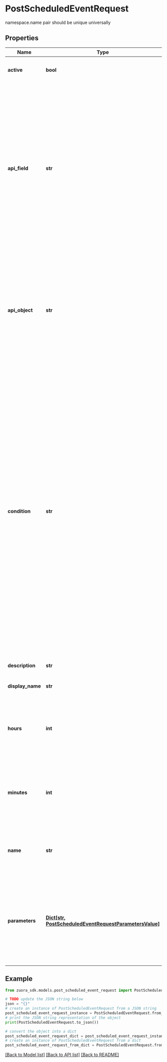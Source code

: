 # PostScheduledEventRequest

namespace.name pair should be unique universally

## Properties

Name | Type | Description | Notes
------------ | ------------- | ------------- | -------------
**active** | **bool** | Indicate whether the scheduled event is active or inactive. | [optional] [default to True]
**api_field** | **str** | The base field of the base object in the &#x60;apiObject&#x60; field, should be in date or timestamp format. The scheduled event notifications are triggered based on this date and the event parameters (before or after a specified number of days) from notification definitions. Should be specified in the pattern: ^[A-Z][\\\\w\\\\-]*$   See [Custom Scheduled Events](https://knowledgecenter.zuora.com/Central_Platform/Events_and_Notifications/A_Z_Custom_Scheduled_Events) for all available base fields.  | 
**api_object** | **str** | The base object that the scheduled event is defined upon. The base object should contain a date or timestamp format field. Should be specified in the pattern: ^[A-Z][\\\\w\\\\-]*$             See [Custom Scheduled Events](https://knowledgecenter.zuora.com/Central_Platform/Events_and_Notifications/A_Z_Custom_Scheduled_Events) for all available base objects.  | 
**condition** | **str** | The filter rule conditions, written in [JEXL](http://commons.apache.org/proper/commons-jexl/). The scheduled event is triggered only if the condition is evaluated as true. The rule might contain event context merge fields and data source merge fields. Data source merge fields must be from [the base object of the event or from the joined objects of the base object](https://knowledgecenter.zuora.com/DC_Developers/M_Export_ZOQL#Data_Sources_and_Objects). Scheduled events with invalid merge fields will fail to evaluate, thus will not be triggered. For example, to trigger an invoice due date scheduled event to only invoices with an amount over 1000, you would define the following condition:  &#x60;&#x60;&#x60;Invoice.Amount &gt; 1000&#x60;&#x60;&#x60;  &#x60;Invoice.Amount&#x60; refers to the &#x60;Amount&#x60; field of the Zuora object &#x60;Invoice&#x60;.  | [optional] 
**description** | **str** | The description of the scheduled event. | [optional] 
**display_name** | **str** | The display name of the scheduled event. | 
**hours** | **int** | The scheduled time (hour) that the scheduled event notifications are sent. This time is based on the localized timezone of your tenant. | 
**minutes** | **int** | The scheduled time (minute) that the scheduled event notifications are sent. This time is based on the localized timezone of your tenant. | 
**name** | **str** | The name of the scheduled event. Should be unique, contain no space, and be in the pattern: ^[A-Za-z]{1,}[\\\\w\\\\-]*$ | 
**parameters** | [**Dict[str, PostScheduledEventRequestParametersValue]**](PostScheduledEventRequestParametersValue.md) | The parameter definitions of the filter rule. The names of the parameters must match with the filter rule and can&#39;t be duplicated. You should specify all the parameters when creating scheduled event notifications. | [optional] 

## Example

```python
from zuora_sdk.models.post_scheduled_event_request import PostScheduledEventRequest

# TODO update the JSON string below
json = "{}"
# create an instance of PostScheduledEventRequest from a JSON string
post_scheduled_event_request_instance = PostScheduledEventRequest.from_json(json)
# print the JSON string representation of the object
print(PostScheduledEventRequest.to_json())

# convert the object into a dict
post_scheduled_event_request_dict = post_scheduled_event_request_instance.to_dict()
# create an instance of PostScheduledEventRequest from a dict
post_scheduled_event_request_from_dict = PostScheduledEventRequest.from_dict(post_scheduled_event_request_dict)
```
[[Back to Model list]](../README.md#documentation-for-models) [[Back to API list]](../README.md#documentation-for-api-endpoints) [[Back to README]](../README.md)


